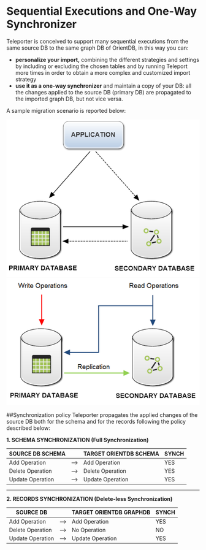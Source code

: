 # Sequential Executions and One-Way Synchronizer
Teleporter is conceived to support many sequential executions from the same source DB to the same graph DB of OrientDB, in this way you can:

- **personalize your import,** combining the different strategies and settings by including or excluding the chosen tables and by running Teleport more times in order to obtain a more complex and customized import strategy
- **use it as a one-way synchronizer** and maintain a copy of your DB: all the changes applied to the source DB (primary DB) are propagated to the imported graph DB, but not vice versa.

A sample migration scenario is reported below:

![Migration Scenario1](images/teleporter-migration1.png) 
![Migration Scenario2](images/teleporter-migration2.png)

##Synchronization policy
Teleporter propagates the applied changes of the source DB both for the schema and for the records following the policy described below:       

**1. SCHEMA SYNCHRONIZATION (Full Synchronization)**      

| SOURCE DB SCHEMA |         | TARGET ORIENTDB SCHEMA | SYNCH |
|------------------|---------|------------------------|-------|       
| Add Operation    |   -->   | Add Operation          |  YES  |  
| Delete Operation |   -->   | Delete Operation       |  YES  |
| Update Operation |   -->   | Update Operation       |  YES  |    
****
**2. RECORDS SYNCHRONIZATION (Delete-less Synchronization)**   

| SOURCE DB        |         | TARGET ORIENTDB GRAPHDB | SYNCH |
|------------------|---------|-------------------------|-------|        
| Add Operation    |   -->   | Add Operation           |  YES  |       
| Delete Operation |   -->   | No Operation            |  NO  |
| Update Operation |   -->   | Update Operation        |  YES  |   

